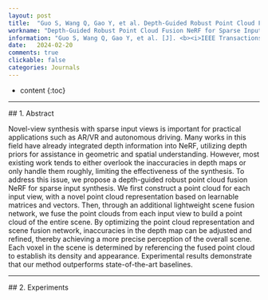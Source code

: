 ```yaml
---
layout: post
title:  "Guo S, Wang Q, Gao Y, et al. Depth-Guided Robust Point Cloud Fusion NeRF for Sparse Input Views [J]. <b><i>IEEE Transactions on Circuits and Systems for Video Technology</b></i>, revise 1. [中科院Q1, CCF-B, IF=8.4]"
workname: "Depth-Guided Robust Point Cloud Fusion NeRF for Sparse Input Views"
information: "Guo S, Wang Q, Gao Y, et al. [J]. <b><i>IEEE Transactions on Circuits and Systems for Video Technology</b></i>, under review. [中科院Q1, CCF-B, IF=8.4]"
date:   2024-02-20
comments: true
clickable: false
categories: Journals
---
```


* content
{:toc}

<hr>
## 1. Abstract

Novel-view synthesis with sparse input views is important for practical applications such as AR/VR and autonomous driving. Many works in this field have already integrated depth information into NeRF, utilizing depth priors for assistance in geometric and spatial understanding. However, most existing work tends to either overlook the inaccuracies in depth maps or only handle them roughly, limiting the effectiveness of the synthesis. To address this issue, we propose a depth-guided robust point cloud fusion NeRF for sparse input synthesis. We first construct a point cloud for each input view, with a novel point cloud representation based on learnable matrices and vectors. Then, through an additional lightweight scene fusion network, we fuse the point clouds from each input view to build a point cloud of the entire scene. By optimizing the point cloud representation and scene fusion network, inaccuracies in the depth map can be adjusted and refined, thereby achieving a more precise perception of the overall scene. Each voxel in the scene is determined by referencing the fused point cloud to establish its density and appearance. Experimental results demonstrate that our method outperforms state-of-the-art baselines.

<hr>
## 2. Experiments